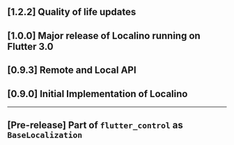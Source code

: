 ## [1.2.2] Quality of life updates

## [1.0.0] Major release of Localino running on Flutter 3.0

## [0.9.3] Remote and Local API

## [0.9.0] Initial Implementation of Localino

---

## [Pre-release] Part of `flutter_control` as `BaseLocalization`
